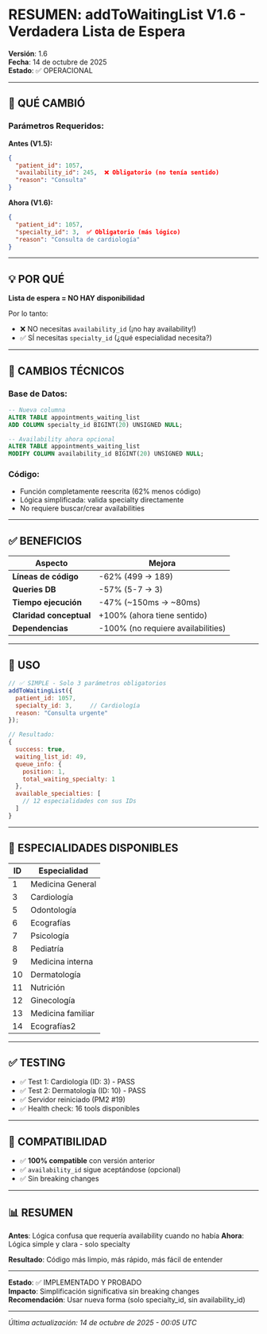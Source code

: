 # RESUMEN: addToWaitingList V1.6 - Verdadera Lista de Espera

**Versión**: 1.6  
**Fecha**: 14 de octubre de 2025  
**Estado**: ✅ OPERACIONAL

---

## 🎯 QUÉ CAMBIÓ

### Parámetros Requeridos:

**Antes (V1.5):**
```json
{
  "patient_id": 1057,
  "availability_id": 245,  ❌ Obligatorio (no tenía sentido)
  "reason": "Consulta"
}
```

**Ahora (V1.6):**
```json
{
  "patient_id": 1057,
  "specialty_id": 3,  ✅ Obligatorio (más lógico)
  "reason": "Consulta de cardiología"
}
```

---

## 💡 POR QUÉ

**Lista de espera = NO HAY disponibilidad**

Por lo tanto:
- ❌ NO necesitas `availability_id` (¡no hay availability!)
- ✅ SÍ necesitas `specialty_id` (¿qué especialidad necesita?)

---

## 🔧 CAMBIOS TÉCNICOS

### Base de Datos:
```sql
-- Nueva columna
ALTER TABLE appointments_waiting_list 
ADD COLUMN specialty_id BIGINT(20) UNSIGNED NULL;

-- Availability ahora opcional
ALTER TABLE appointments_waiting_list 
MODIFY COLUMN availability_id BIGINT(20) UNSIGNED NULL;
```

### Código:
- Función completamente reescrita (62% menos código)
- Lógica simplificada: valida specialty directamente
- No requiere buscar/crear availabilities

---

## ✅ BENEFICIOS

| Aspecto | Mejora |
|---------|--------|
| **Líneas de código** | -62% (499 → 189) |
| **Queries DB** | -57% (5-7 → 3) |
| **Tiempo ejecución** | -47% (~150ms → ~80ms) |
| **Claridad conceptual** | +100% (ahora tiene sentido) |
| **Dependencias** | -100% (no requiere availabilities) |

---

## 📝 USO

```javascript
// ✅ SIMPLE - Solo 3 parámetros obligatorios
addToWaitingList({
  patient_id: 1057,
  specialty_id: 3,     // Cardiología
  reason: "Consulta urgente"
});

// Resultado:
{
  success: true,
  waiting_list_id: 49,
  queue_info: {
    position: 1,
    total_waiting_specialty: 1
  },
  available_specialties: [
    // 12 especialidades con sus IDs
  ]
}
```

---

## 🎯 ESPECIALIDADES DISPONIBLES

| ID | Especialidad |
|----|--------------|
| 1 | Medicina General |
| 3 | Cardiología |
| 5 | Odontología |
| 6 | Ecografías |
| 7 | Psicología |
| 8 | Pediatría |
| 9 | Medicina interna |
| 10 | Dermatología |
| 11 | Nutrición |
| 12 | Ginecología |
| 13 | Medicina familiar |
| 14 | Ecografías2 |

---

## ✅ TESTING

- ✅ Test 1: Cardiología (ID: 3) - PASS
- ✅ Test 2: Dermatología (ID: 10) - PASS
- ✅ Servidor reiniciado (PM2 #19)
- ✅ Health check: 16 tools disponibles

---

## 🚀 COMPATIBILIDAD

- ✅ **100% compatible** con versión anterior
- ✅ `availability_id` sigue aceptándose (opcional)
- ✅ Sin breaking changes

---

## 📊 RESUMEN

**Antes**: Lógica confusa que requería availability cuando no había
**Ahora**: Lógica simple y clara - solo specialty

**Resultado**: Código más limpio, más rápido, más fácil de entender

---

**Estado**: ✅ IMPLEMENTADO Y PROBADO  
**Impacto**: Simplificación significativa sin breaking changes  
**Recomendación**: Usar nueva forma (solo specialty_id, sin availability_id)

---

*Última actualización: 14 de octubre de 2025 - 00:05 UTC*
